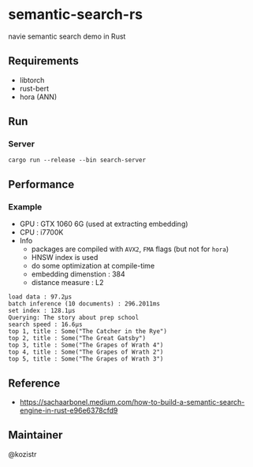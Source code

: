 # semantic-search-rs

navie semantic search demo in Rust

## Requirements

* libtorch
* rust-bert
* hora (ANN)

## Run

### Server

```shell
cargo run --release --bin search-server 
```

## Performance

### Example

* GPU : GTX 1060 6G (used at extracting embedding)
* CPU : i7700K
* Info
  * packages are compiled with `AVX2`, `FMA` flags (but not for `hora`)
  * HNSW index is used
  * do some optimization at compile-time
  * embedding dimenstion : 384
  * distance measure : L2

```text
load data : 97.2µs
batch inference (10 documents) : 296.2011ms
set index : 128.1µs
Querying: The story about prep school
search speed : 16.6µs
top 1, title : Some("The Catcher in the Rye")
top 2, title : Some("The Great Gatsby")
top 3, title : Some("The Grapes of Wrath 4")
top 4, title : Some("The Grapes of Wrath 2")
top 5, title : Some("The Grapes of Wrath 3")
```

## Reference

* https://sachaarbonel.medium.com/how-to-build-a-semantic-search-engine-in-rust-e96e6378cfd9

## Maintainer

@kozistr
